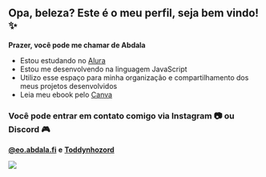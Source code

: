 ## Opa, beleza? Este é o meu perfil, seja bem vindo! ✨

**Prazer, você pode me chamar de Abdala**

- Estou estudando no [Alura](https://www.alura.com.br)
- Estou me desenvolvendo na linguagem JavaScript
- Utilizo esse espaço para minha organização e compartilhamento dos meus projetos desenvolvidos
- Leia meu ebook pelo [Canva](https://www.canva.com/design/DAF_JBKlCaI/IjCp9zL8HNFMpko-DFGI3Q/edit?utm_content=DAF_JBKlCaI&utm_campaign=designshare&utm_medium=link2&utm_source=sharebutton)

### Você pode entrar em contato comigo via Instagram 📷 ou Discord 🎮

**[@eo.abdala.fi](https://www.instagram.com/eo.abdala.fi/)**
**e**
**[Toddynhozord](https://discordapp.com/users/529116461583695872)**

![](https://media1.tenor.com/m/LivQlT-8ZEoAAAAC/shuumatsu-no-valkyrie-nikola-tesla.gif)
